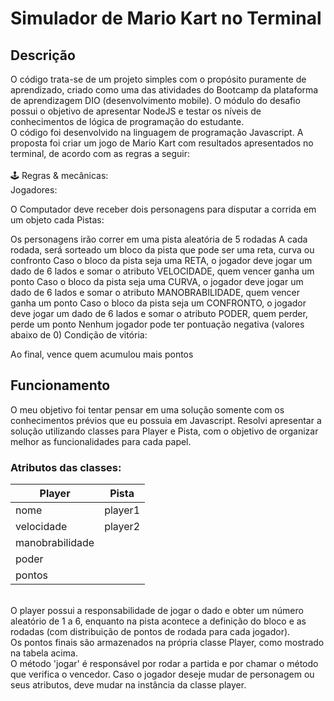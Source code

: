 # Simulador de Mario Kart no Terminal 
## Descrição
O código trata-se de um projeto simples com o propósito puramente de aprendizado, criado como uma das atividades do Bootcamp da plataforma de aprendizagem DIO (desenvolvimento mobile). O módulo do desafio possui o objetivo de apresentar NodeJS e testar os níveis de conhecimentos de lógica de programação do estudante.
</br>
O código foi desenvolvido na linguagem de programação Javascript.
A proposta foi criar um jogo de Mario Kart com resultados apresentados no terminal, de acordo com as regras a seguir: 
</br>
</br>
🕹️ Regras & mecânicas:
</br>
Jogadores:

O Computador deve receber dois personagens para disputar a corrida em um objeto cada
Pistas:

Os personagens irão correr em uma pista aleatória de 5 rodadas
A cada rodada, será sorteado um bloco da pista que pode ser uma reta, curva ou confronto
Caso o bloco da pista seja uma RETA, o jogador deve jogar um dado de 6 lados e somar o atributo VELOCIDADE, quem vencer ganha um ponto
Caso o bloco da pista seja uma CURVA, o jogador deve jogar um dado de 6 lados e somar o atributo MANOBRABILIDADE, quem vencer ganha um ponto
Caso o bloco da pista seja um CONFRONTO, o jogador deve jogar um dado de 6 lados e somar o atributo PODER, quem perder, perde um ponto
Nenhum jogador pode ter pontuação negativa (valores abaixo de 0)
Condição de vitória:

Ao final, vence quem acumulou mais pontos
</br>
## Funcionamento
O meu objetivo foi tentar pensar em uma solução somente com os conhecimentos prévios que eu possuia em Javascript. Resolvi apresentar a solução utilizando classes para Player e Pista, com o objetivo de organizar melhor as funcionalidades para cada papel.
</br>
### Atributos das classes: 
Player   | Pista
------- | ------
nome | player1
velocidade | player2
manobrabilidade | 
poder| 
pontos|
</br>
O player possui a responsabilidade de jogar o dado e obter um número aleatório de 1 a 6, enquanto na pista acontece a definição do bloco e as rodadas (com distribuição de pontos de rodada para cada jogador). 
</br>
Os pontos finais são armazenados na própria classe Player, como mostrado na tabela acima. 
</br>
O método 'jogar' é responsável por rodar a partida e por chamar o método que verifica o vencedor. 
Caso o jogador deseje mudar de personagem ou seus atributos, deve mudar na instância da classe player.




